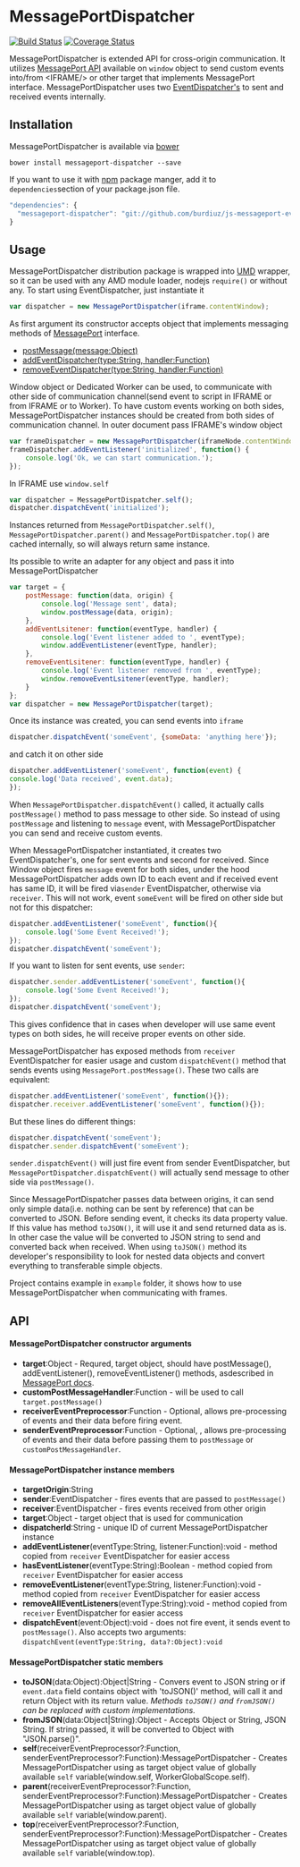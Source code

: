 # MessagePortDispatcher

[![Build Status](https://travis-ci.org/burdiuz/js-messageport-event-dispatcher.svg?branch=master)](https://travis-ci.org/burdiuz/js-messageport-event-dispatcher)
[![Coverage Status](https://coveralls.io/repos/github/burdiuz/js-messageport-event-dispatcher/badge.svg?branch=master)](https://coveralls.io/github/burdiuz/js-messageport-event-dispatcher?branch=master)

MessagePortDispatcher is extended API for cross-origin communication. It utilizes [MessagePort API](https://developer.mozilla.org/en-US/docs/Web/API/MessagePort) available on `window` object to send custom events into/from &lt;IFRAME/&gt; or other target that implements MessagePort interface. MessagePortDispatcher uses two [EventDispatcher's](https://github.com/burdiuz/js-event-dispatcher) to sent and received events internally.


## Installation
MessagePortDispatcher is available via [bower](http://bower.io/)
```
bower install messageport-dispatcher --save
```
If you want to use it with [npm](https://www.npmjs.com/) package manger, add it to `dependencies`section of your package.json file.
```javascript
"dependencies": {
  "messageport-dispatcher": "git://github.com/burdiuz/js-messageport-event-dispatcher.git"
}
```

## Usage
MessagePortDispatcher distribution package is wrapped into [UMD](https://github.com/umdjs/umd) wrapper, so it can be used with any AMD module loader, nodejs `require()` or without any.
To start using EventDispatcher, just instantiate it
```javascript
var dispatcher = new MessagePortDispatcher(iframe.contentWindow);
```
As first argument its constructor accepts object that implements messaging methods of [MessagePort](https://developer.mozilla.org/en-US/docs/Web/API/MessagePort) interface.

 - [postMessage(message:Object)](https://developer.mozilla.org/en-US/docs/Web/API/MessagePort/postMessage)
 - [addEventDispatcher(type:String, handler:Function)](https://developer.mozilla.org/en-US/docs/Web/API/EventTarget/addEventListener)
 - [removeEventDispatcher(type:String, handler:Function)](https://developer.mozilla.org/en-US/docs/Web/API/EventTarget/removeEventListener)  

Window object or Dedicated Worker can be used, to communicate with other side of communication channel(send event to script in IFRAME or from IFRAME or to Worker).  To have custom events working on both sides, MessagePortDispatcher instances should be created from both sides of communication channel.
In outer document pass IFRAME's window object
```javascript
var frameDispatcher = new MessagePortDispatcher(iframeNode.contentWindow);
frameDispatcher.addEventListener('initialized', function() {
	console.log('Ok, we can start communication.');
});
```
In IFRAME use `window.self`
```javascript
var dispatcher = MessagePortDispatcher.self();
dispatcher.dispatchEvent('initialized');
```
Instances returned from `MessagePortDispatcher.self()`, `MessagePortDispatcher.parent()` and `MessagePortDispatcher.top()` are cached internally, so will always return same instance.

Its possible to write an adapter for any object and pass it into MessagePortDispatcher
```javascript
var target = {
	postMessage: function(data, origin) {
		console.log('Message sent', data);
		window.postMessage(data, origin);
	},
	addEventLsitener: function(eventType, handler) {
		console.log('Event listener added to ', eventType);
		window.addEventListener(eventType, handler);
	},
	removeEventLsitener: function(eventType, handler) {
		console.log('Event listener removed from ', eventType);
		window.removeEventLsitener(eventType, handler);
	}
};
var dispatcher = new MessagePortDispatcher(target);
```

Once its instance was created, you can send events into `iframe`
```javascript
dispatcher.dispatchEvent('someEvent', {someData: 'anything here'});
```
and catch it on other side
```javascript
dispatcher.addEventListener('someEvent', function(event) {
console.log('Data received', event.data);
});
```
When `MessagePortDispatcher.dispatchEvent()` called, it actually calls `postMessage()` method to pass message to other side. So instead of using `postMessage` and listening to `message` event, with MessagePortDispatcher you can send and receive custom events.  

When MessagePortDispatcher instantiated, it creates two EventDispatcher's, one for sent events and second for received. Since Window object fires `message` event for both sides, under the hood MessagePortDispatcher adds own ID to each event and if received event has same ID, it will be fired via`sender` EventDispatcher, otherwise via `receiver`.
This will not work, event `someEvent` will be fired on other side but not for this dispatcher:
```javascript
dispatcher.addEventListener('someEvent', function(){
	console.log('Some Event Received!');
});
dispatcher.dispatchEvent('someEvent');
```
If you want to listen for sent events, use `sender`:
```javascript
dispatcher.sender.addEventListener('someEvent', function(){
	console.log('Some Event Received!');
});
dispatcher.dispatchEvent('someEvent');
```
This gives confidence that in cases when developer will use same event types on both sides, he will receive proper events on other side.

MessagePortDispatcher has exposed methods from `receiver` EventDispatcher for easier usage and custom `dispatchEvent()` method that sends events using `MessagePort.postMessage()`.
These two calls are equivalent:
```javascript
dispatcher.addEventListener('someEvent', function(){});
dispatcher.receiver.addEventListener('someEvent', function(){});
```
But these lines do different things:
```javascript
dispatcher.dispatchEvent('someEvent');
dispatcher.sender.dispatchEvent('someEvent');
```
`sender.dispatchEvent()` will just fire event from sender EventDispatcher, but `MessagePortDispatcher.dispatchEvent()` will actually send message to other side via `postMessage()`.

Since MessagePortDispatcher passes data between origins, it can send only simple data(i.e. nothing can be sent by reference) that can be converted to JSON. Before sending event, it checks its data property value. If this value has method `toJSON()`, it will use it and send returned data as is. In other case the value will be converted to JSON string to send and converted back when received. When using `toJSON()` method its developer's responsibility to look for nested data objects and convert everything to transferable simple objects.

Project contains example in `example` folder, it shows how to use MessagePortDispatcher when communicating with frames.

## API

#### MessagePortDispatcher constructor arguments
 - **target**:Object - Requred, target object, should have postMessage(), addEventListener(), removeEventListener() methods, asdescribed in [MessagePort docs](https://developer.mozilla.org/en-US/docs/Web/API/MessagePort).
 - **customPostMessageHandler**:Function -  will be used to call `target.postMessage()`
 - **receiverEventPreprocessor**:Function - Optional, allows pre-processing of events and their data before firing event.
 - **senderEventPreprocessor**:Function - Optional, , allows pre-processing of events and their data before passing them to `postMessage` or `customPostMessageHandler`.

#### MessagePortDispatcher instance members
 - **targetOrigin**:String
 - **sender**:EventDispatcher - fires events that are passed to `postMessage()`
 - **receiver**:EventDispatcher - fires events received from other origin
 - **target**:Object - target object that is used for communication
 - **dispatcherId**:String - unique ID of current MessagePortDispatcher instance
 - **addEventListener**(eventType:String, listener:Function):void - method copied from `receiver` EventDispatcher for easier access
 - **hasEventListener**(eventType:String):Boolean - method copied from `receiver` EventDispatcher for easier access
 - **removeEventListener**(eventType:String, listener:Function):void - method copied from `receiver` EventDispatcher for easier access
 - **removeAllEventListeners**(eventType:String):void - method copied from `receiver` EventDispatcher for easier access
 - **dispatchEvent**(event:Object):void - does not fire event, it sends event to `postMessage()`. Also accepts two arguments: `dispatchEvent(eventType:String, data?:Object):void`

#### MessagePortDispatcher static members
 - **toJSON**(data:Object):Object|String - Convers event to JSON string or if `event.data` field contains object with 'toJSON()' method, will call it and return Object with its return value.  *Methods `toJSON()` and `fromJSON()` can be replaced with custom implementations.*
 - **fromJSON**(data:Object|String):Object - Accepts Object or String, JSON String. If string passed, it will be converted to Object with "JSON.parse()".
 - **self**(receiverEventPreprocessor?:Function, senderEventPreprocessor?:Function):MessagePortDispatcher - Creates MessagePortDispatcher using as target object value of globally available `self` variable(window.self, WorkerGlobalScope.self).
 - **parent**(receiverEventPreprocessor?:Function, senderEventPreprocessor?:Function):MessagePortDispatcher - Creates MessagePortDispatcher using as target object value of globally available `self` variable(window.parent).
 - **top**(receiverEventPreprocessor?:Function, senderEventPreprocessor?:Function):MessagePortDispatcher - Creates MessagePortDispatcher using as target object value of globally available `self` variable(window.top).